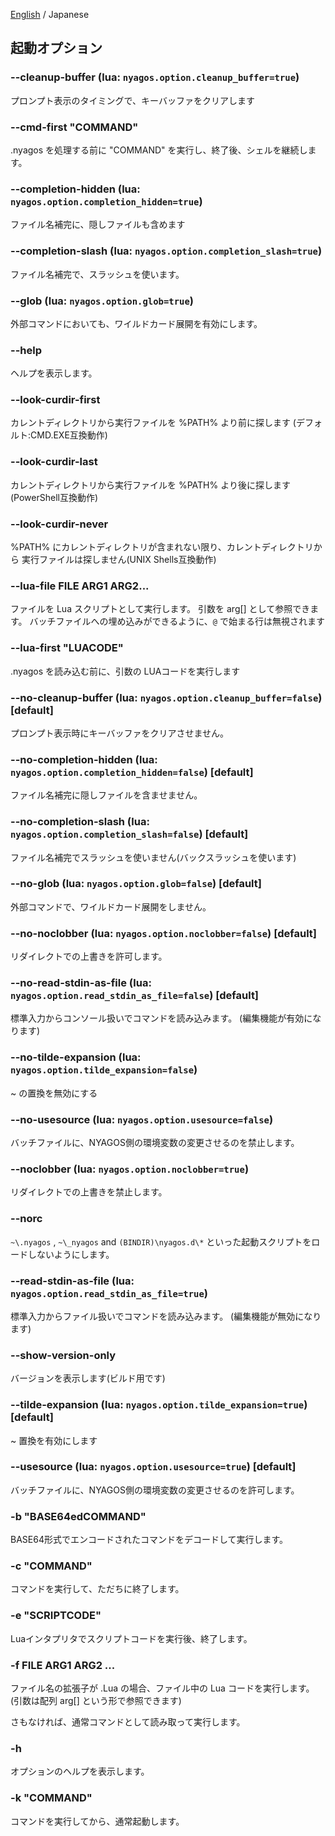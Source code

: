 [English](./02-Options_en.md) / Japanese

## 起動オプション

### --cleanup-buffer (lua: `nyagos.option.cleanup_buffer=true`)
プロンプト表示のタイミングで、キーバッファをクリアします

### --cmd-first "COMMAND"
.nyagos を処理する前に "COMMAND" を実行し、終了後、シェルを継続します。

### --completion-hidden (lua: `nyagos.option.completion_hidden=true`)
ファイル名補完に、隠しファイルも含めます

### --completion-slash (lua: `nyagos.option.completion_slash=true`)
ファイル名補完で、スラッシュを使います。

### --glob (lua: `nyagos.option.glob=true`)
外部コマンドにおいても、ワイルドカード展開を有効にします。

### --help
ヘルプを表示します。

### --look-curdir-first
カレントディレクトリから実行ファイルを %PATH% より前に探します
(デフォルト:CMD.EXE互換動作)

### --look-curdir-last
カレントディレクトリから実行ファイルを %PATH% より後に探します
(PowerShell互換動作)

### --look-curdir-never
%PATH% にカレントディレクトリが含まれない限り、カレントディレクトリから
実行ファイルは探しません(UNIX Shells互換動作)

### --lua-file FILE ARG1 ARG2...
ファイルを Lua スクリプトとして実行します。
引数を arg[] として参照できます。
バッチファイルへの埋め込みができるように、`@` で始まる行は無視されます

### --lua-first "LUACODE"
.nyagos を読み込む前に、引数の LUAコードを実行します

### --no-cleanup-buffer (lua: `nyagos.option.cleanup_buffer=false`) [default]
プロンプト表示時にキーバッファをクリアさせません。

### --no-completion-hidden (lua: `nyagos.option.completion_hidden=false`) [default]
ファイル名補完に隠しファイルを含ませません。

### --no-completion-slash (lua: `nyagos.option.completion_slash=false`) [default]
ファイル名補完でスラッシュを使いません(バックスラッシュを使います)

### --no-glob (lua: `nyagos.option.glob=false`) [default]
外部コマンドで、ワイルドカード展開をしません。

### --no-noclobber (lua: `nyagos.option.noclobber=false`) [default]
リダイレクトでの上書きを許可します。

### --no-read-stdin-as-file (lua: `nyagos.option.read_stdin_as_file=false`) [default]
標準入力からコンソール扱いでコマンドを読み込みます。
(編集機能が有効になります)

### --no-tilde-expansion (lua: `nyagos.option.tilde_expansion=false`)
~ の置換を無効にする

### --no-usesource (lua: `nyagos.option.usesource=false`)
バッチファイルに、NYAGOS側の環境変数の変更させるのを禁止します。

### --noclobber (lua: `nyagos.option.noclobber=true`)
リダイレクトでの上書きを禁止します。

### --norc
`~\.nyagos` , `~\_nyagos` and `(BINDIR)\nyagos.d\*` といった起動スクリプトをロードしないようにします。

### --read-stdin-as-file (lua: `nyagos.option.read_stdin_as_file=true`)
標準入力からファイル扱いでコマンドを読み込みます。
(編集機能が無効になります)

### --show-version-only
バージョンを表示します(ビルド用です)

### --tilde-expansion (lua: `nyagos.option.tilde_expansion=true`) [default]
~ 置換を有効にします

### --usesource (lua: `nyagos.option.usesource=true`) [default]
バッチファイルに、NYAGOS側の環境変数の変更させるのを許可します。

### -b "BASE64edCOMMAND"
BASE64形式でエンコードされたコマンドをデコードして実行します。

### -c "COMMAND"
コマンドを実行して、ただちに終了します。

### -e "SCRIPTCODE"
Luaインタプリタでスクリプトコードを実行後、終了します。

### -f FILE ARG1 ARG2 ...
ファイル名の拡張子が .Lua の場合、ファイル中の Lua コードを実行します。
(引数は配列 arg[] という形で参照できます)

さもなければ、通常コマンドとして読み取って実行します。

### -h
オプションのヘルプを表示します。

### -k "COMMAND"
コマンドを実行してから、通常起動します。

<!-- set:fenc=utf8: -->
